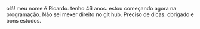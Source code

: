 olá!
meu nome é Ricardo.
tenho 46 anos.
estou começando agora na programação.
Não sei mexer direito no git hub.
Preciso de  dicas.
obrigado e bons estudos.

<!---
Ricardopezao/Ricardopezao is a ✨ special ✨ repository because its `README.md` (this file) appears on your GitHub profile.
You can click the Preview link to take a look at your changes.
--->
